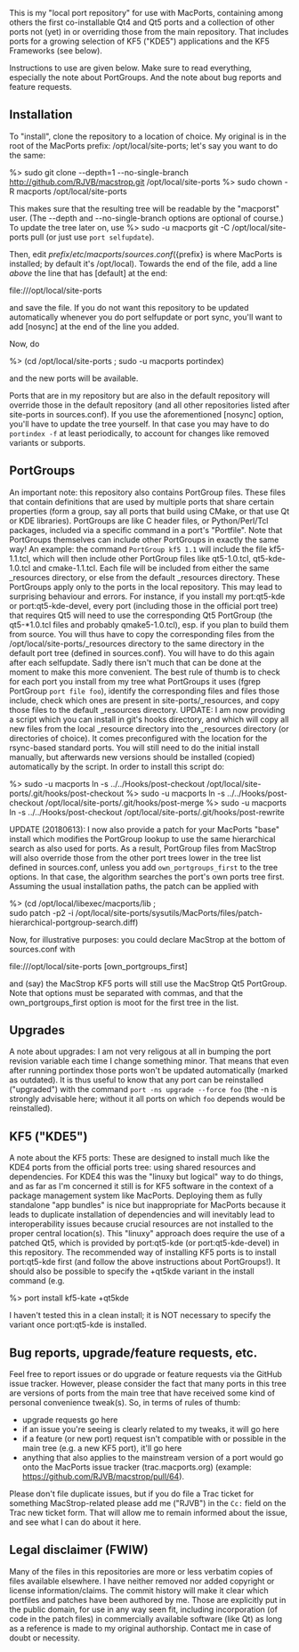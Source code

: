 This is my "local port repository" for use with MacPorts, containing among others the first co-installable Qt4 and Qt5 ports and a collection of other ports not (yet) in or overriding those from the main repository.
That includes ports for a growing selection of KF5 ("KDE5") applications and the KF5 Frameworks (see below).

Instructions to use are given below. Make sure to read everything, especially the note about PortGroups. And the note about bug reports and feature requests.

## Installation

To "install", clone the repository to a location of choice. My original is in the root of the MacPorts prefix: /opt/local/site-ports; let's say you want to do the same:

%> sudo git clone --depth=1 --no-single-branch http://github.com/RJVB/macstrop.git /opt/local/site-ports
%> sudo chown -R macports /opt/local/site-ports

This makes sure that the resulting tree will be readable by the "macporst" user. (The --depth and --no-single-branch options are optional of course.)
To update the tree later on, use
%> sudo -u macports git -C /opt/local/site-ports pull
(or just use `port selfupdate`).

Then, edit ${prefix}/etc/macports/sources.conf (${prefix} is where MacPorts is installed; by default it's /opt/local). Towards the end of the file, add a line *above* the line that has [default] at the end:

file:///opt/local/site-ports

and save the file. If you do not want this repository to be updated automatically whenever you do port selfupdate or port sync, you'll want to add [nosync] at the end of the line you added.

Now, do

%> (cd /opt/local/site-ports ; sudo -u macports portindex)

and the new ports will be available.

Ports that are in my repository but are also in the default repository will override those in the default repository (and all other repositories listed after site-ports in sources.conf). If you use the aforementioned [nosync] option, you'll have to update the tree yourself. In that case you may have to do `portindex -f` at least periodically, to account for changes like removed variants or subports.

## PortGroups

An important note: this repository also contains PortGroup files. These files that contain definitions that are used by multiple ports that share certain properties (form a group, say all ports that build using CMake, or that use Qt or KDE libraries). PortGroups are like C header files, or Python/Perl/Tcl packages, included via a specific command in a port's "Portfile". Note that PortGroups themselves can include other PortGroups in exactly the same way! An example: the command `PortGroup kf5 1.1` will include the file kf5-1.1.tcl, which will then include other PortGroup files like qt5-1.0.tcl, qt5-kde-1.0.tcl and cmake-1.1.tcl. Each file will be included from either the same _resources directory, or else from the default _resources directory.
These PortGroups apply only to the ports in the local repository. This may lead to surprising behaviour and errors. For instance, if you install my port:qt5-kde or port:qt5-kde-devel, every port (including those in the official port tree) that requires Qt5 will need to use the corresponding Qt5 PortGroup (the qt5-*1.0.tcl files and probably qmake5-1.0.tcl), esp. if you plan to build them from source.
You will thus have to copy the corresponding files from the /opt/local/site-ports/_resources directory to the same directory in the default port tree (defined in sources.conf). You will have to do this again after each selfupdate.
Sadly there isn't much that can be done at the moment to make this more convenient. The best rule of thumb is to check for each port you install from my tree what PortGroups it uses (fgrep PortGroup `port file foo`), identify the corresponding files and files those include, check which ones are present in site-ports/_resources, and copy those files to the default _resources directory.
UPDATE: I am now providing a script which you can install in git's hooks directory, and which will copy all new files from the local _resource directory into the _resources directory (or directories of choice). It comes preconfigured with the location for the rsync-based standard ports. You will still need to do the initial install manually, but afterwards new versions should be installed (copied) automatically by the script.
In order to install this script do:

%> sudo -u macports ln -s ../../Hooks/post-checkout /opt/local/site-ports/.git/hooks/post-checkout
%> sudo -u macports ln -s ../../Hooks/post-checkout /opt/local/site-ports/.git/hooks/post-merge
%> sudo -u macports ln -s ../../Hooks/post-checkout /opt/local/site-ports/.git/hooks/post-rewrite

UPDATE (20180613): I now also provide a patch for your MacPorts "base" install which modifies the PortGroup lookup to use the same hierarchical search as also used for ports. As a result, PortGroup files from MacStrop will also override those from the other port trees lower in the tree list defined in sources.conf, unless you add `own_portgroups_first` to the tree options. In that case, the algorithm searches the port's own ports tree first.
Assuming the usual installation paths, the patch can be applied with

%> (cd /opt/local/libexec/macports/lib ; \
 sudo patch -p2 -i /opt/local/site-ports/sysutils/MacPorts/files/patch-hierarchical-portgroup-search.diff)

Now, for illustrative purposes: you could declare MacStrop at the bottom of sources.conf with

file:///opt/local/site-ports [own_portgroups_first]

and (say) the MacStrop KF5 ports will still use the MacStrop Qt5 PortGroup. Note that options must be separated with commas, and that the own_portgroups_first option is moot for the first tree in the list.

## Upgrades

A note about upgrades: I am not very religous at all in bumping the port revision variable each time I change something minor. That means that even after running portindex those ports won't be updated automatically (marked as outdated). It is thus useful to know that any port can be reinstalled ("upgraded") with the command `port -ns upgrade --force foo` (the -n is strongly advisable here; without it all ports on which `foo` depends would be reinstalled).

## KF5 ("KDE5")

A note about the KF5 ports:
These are designed to install much like the KDE4 ports from the official ports tree: using shared resources and dependencies.
For KDE4 this was the "linuxy but logical" way to do things, and as far as I'm concerned it still is for KF5 software in the context of a package management system like MacPorts. Deploying them as fully standalone "app bundles" is nice but inappropriate for MacPorts because it leads to duplicate installation of dependencies and will inevitably lead to interoperability issues because crucial resources are not installed to the proper central location(s).
This "linuxy" approach does require the use of a patched Qt5, which is provided by port:qt5-kde (or port:qt5-kde-devel) in this repository.
The recommended way of installing KF5 ports is to install port:qt5-kde first (and follow the above instructions about PortGroups!).
It should also be possible to specify the +qt5kde variant in the install command (e.g.

%> port install kf5-kate +qt5kde

I haven't tested this in a clean install; it is NOT necessary to specify the variant once port:qt5-kde is installed.

## Bug reports, upgrade/feature requests, etc.

Feel free to report issues or do upgrade or feature requests via the GitHub issue tracker. However, please consider the fact that many ports
in this tree are versions of ports from the main tree that have received some kind of personal convenience tweak(s). So, in terms of rules of thumb:

- upgrade requests go here
- if an issue you're seeing is clearly related to my tweaks, it will go here
- if a feature (or new port) request isn't compatible with or possible in the main tree (e.g. a new KF5 port), it'll go here
- anything that also applies to the mainstream version of a port would go onto the MacPorts issue tracker (trac.macports.org)
  (example: https://github.com/RJVB/macstrop/pull/64).

Please don't file duplicate issues, but if you do file a Trac ticket for something MacStrop-related please add me ("RJVB") in the 
`Cc:` field on the Trac new ticket form. That will allow me to remain informed about the issue, and see what I can do about it here.

## Legal disclaimer (FWIW)
Many of the files in this repositories are more or less verbatim copies of files available elsewhere. I have neither removed nor added copyright or license information/claims. The commit history will make it clear which portfiles and patches have been authored by me. Those are explicitly put in the public domain, for use in any way seen fit, including incorporation (of code in the patch files) in commercially available software (like Qt) as long as a reference is made to my original authorship. Contact me in case of doubt or necessity.
